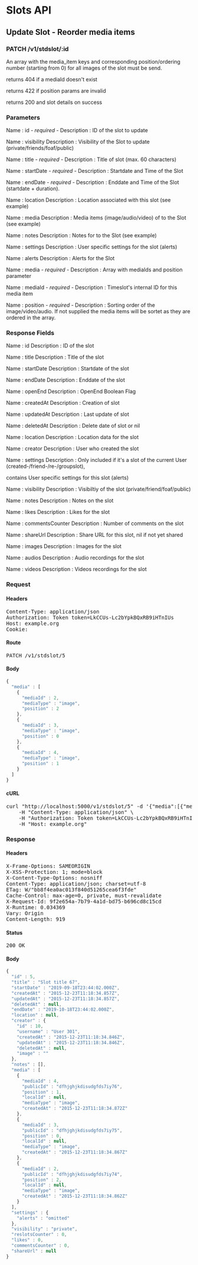 # Slots API

## Update Slot - Reorder media items

### PATCH /v1/stdslot/:id

An array with the media_item keys and corresponding position/ordering number (starting from 0) for all images of the slot must be send.

returns 404 if a mediaId doesn&#39;t exist

returns 422 if position params are invalid

returns 200 and slot details on success

### Parameters

Name : id *- required -*
Description : ID of the slot to update

Name : visibility
Description : Visibility of the Slot to update (private/friends/foaf/public)

Name : title *- required -*
Description : Title of slot (max. 60 characters)

Name : startDate *- required -*
Description : Startdate and Time of the Slot

Name : endDate *- required -*
Description : Enddate and Time of the Slot (startdate + duration).

Name : location
Description : Location associated with this slot (see example)

Name : media
Description : Media items (image/audio/video) of to the Slot (see example)

Name : notes
Description : Notes for to the Slot (see example)

Name : settings
Description : User specific settings for the slot (alerts)

Name : alerts
Description : Alerts for the Slot

Name : media *- required -*
Description : Array with mediaIds and position parameter

Name : mediaId *- required -*
Description : Timeslot&#39;s internal ID for this media item

Name : position *- required -*
Description : Sorting order of the image/video/audio. If not supplied the media items will be sortet as they are ordered in the array.


### Response Fields

Name : id
Description : ID of the slot

Name : title
Description : Title of the slot

Name : startDate
Description : Startdate of the slot

Name : endDate
Description : Enddate of the slot

Name : openEnd
Description : OpenEnd Boolean Flag

Name : createdAt
Description : Creation of slot

Name : updatedAt
Description : Last update of slot

Name : deletedAt
Description : Delete date of slot or nil

Name : location
Description : Location data for the slot

Name : creator
Description : User who created the slot

Name : settings
Description : Only included if it&#39;s a slot of the current User (created-/friend-/re-/groupslot),

contains User specific settings for this slot (alerts)

Name : visibility
Description : Visibiltiy of the slot (private/friend/foaf/public)

Name : notes
Description : Notes on the slot

Name : likes
Description : Likes for the slot

Name : commentsCounter
Description : Number of comments on the slot

Name : shareUrl
Description : Share URL for this slot, nil if not yet shared

Name : images
Description : Images for the slot

Name : audios
Description : Audio recordings for the slot

Name : videos
Description : Videos recordings for the slot

### Request

#### Headers

<pre>Content-Type: application/json
Authorization: Token token=LkCCUs-Lc2bYpkBQxRB9iHTnIUs
Host: example.org
Cookie: </pre>

#### Route

<pre>PATCH /v1/stdslot/5</pre>

#### Body
```javascript
{
  "media" : [
    {
      "mediaId" : 2,
      "mediaType" : "image",
      "position" : 2
    },
    {
      "mediaId" : 3,
      "mediaType" : "image",
      "position" : 0
    },
    {
      "mediaId" : 4,
      "mediaType" : "image",
      "position" : 1
    }
  ]
}
```


#### cURL

<pre class="request">curl &quot;http://localhost:5000/v1/stdslot/5&quot; -d &#39;{&quot;media&quot;:[{&quot;mediaId&quot;:2,&quot;mediaType&quot;:&quot;image&quot;,&quot;position&quot;:2},{&quot;mediaId&quot;:3,&quot;mediaType&quot;:&quot;image&quot;,&quot;position&quot;:0},{&quot;mediaId&quot;:4,&quot;mediaType&quot;:&quot;image&quot;,&quot;position&quot;:1}]}&#39; -X PATCH \
	-H &quot;Content-Type: application/json&quot; \
	-H &quot;Authorization: Token token=LkCCUs-Lc2bYpkBQxRB9iHTnIUs&quot; \
	-H &quot;Host: example.org&quot;</pre>

### Response

#### Headers

<pre>X-Frame-Options: SAMEORIGIN
X-XSS-Protection: 1; mode=block
X-Content-Type-Options: nosniff
Content-Type: application/json; charset=utf-8
ETag: W/&quot;bb8f4ea0ac013f840d51265cea6f3fde&quot;
Cache-Control: max-age=0, private, must-revalidate
X-Request-Id: 9f2e654a-7b79-4a1d-bd75-b696cd8c15cd
X-Runtime: 0.034369
Vary: Origin
Content-Length: 919</pre>

#### Status

<pre>200 OK</pre>

#### Body

```javascript
{
  "id" : 5,
  "title" : "Slot title 67",
  "startDate" : "2019-09-18T23:44:02.000Z",
  "createdAt" : "2015-12-23T11:18:34.857Z",
  "updatedAt" : "2015-12-23T11:18:34.857Z",
  "deletedAt" : null,
  "endDate" : "2019-10-18T23:44:02.000Z",
  "location" : null,
  "creator" : {
    "id" : 10,
    "username" : "User 301",
    "createdAt" : "2015-12-23T11:18:34.846Z",
    "updatedAt" : "2015-12-23T11:18:34.846Z",
    "deletedAt" : null,
    "image" : ""
  },
  "notes" : [],
  "media" : [
    {
      "mediaId" : 4,
      "publicId" : "dfhjghjkdisudgfds7iy76",
      "position" : 1,
      "localId" : null,
      "mediaType" : "image",
      "createdAt" : "2015-12-23T11:18:34.872Z"
    },
    {
      "mediaId" : 3,
      "publicId" : "dfhjghjkdisudgfds7iy75",
      "position" : 0,
      "localId" : null,
      "mediaType" : "image",
      "createdAt" : "2015-12-23T11:18:34.867Z"
    },
    {
      "mediaId" : 2,
      "publicId" : "dfhjghjkdisudgfds7iy74",
      "position" : 2,
      "localId" : null,
      "mediaType" : "image",
      "createdAt" : "2015-12-23T11:18:34.862Z"
    }
  ],
  "settings" : {
    "alerts" : "omitted"
  },
  "visibility" : "private",
  "reslotsCounter" : 0,
  "likes" : 0,
  "commentsCounter" : 0,
  "shareUrl" : null
}
```
